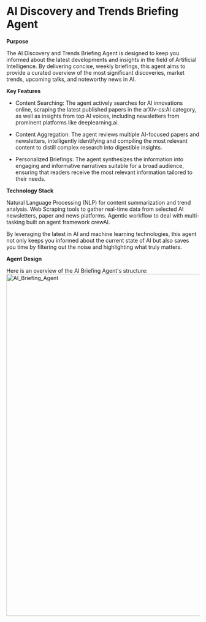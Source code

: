 # AI Discovery and Trends Briefing Agent

**Purpose**

The AI Discovery and Trends Briefing Agent is designed to keep you informed about the latest developments and insights in the field of Artificial Intelligence. By delivering concise, weekly briefings, this agent aims to provide a curated overview of the most significant discoveries, market trends, upcoming talks, and noteworthy news in AI.


**Key Features**

- Content Searching: The agent actively searches for AI innovations online, scraping the latest published papers in the arXiv-cs:AI category, as well as insights from top AI voices, including newsletters from prominent platforms like deeplearning.ai.
  
- Content Aggregation: The agent reviews multiple AI-focused papers and newsletters, intelligently identifying and compiling the most relevant content to distill complex research into digestible insights.

- Personalized Briefings: The agent synthesizes the information into engaging and informative narratives suitable for a broad audience, ensuring that readers receive the most relevant information tailored to their needs.


**Technology Stack**

Natural Language Processing (NLP) for content summarization and trend analysis.
Web Scraping tools to gather real-time data from selected AI newsletters, paper and news platforms.
Agentic workflow to deal with multi-tasking built on agent framework crewAI.


By leveraging the latest in AI and machine learning technologies, this agent not only keeps you informed about the current state of AI but also saves you time by filtering out the noise and highlighting what truly matters.


**Agent Design**

Here is an overview of the AI Briefing Agent's structure:
<img width="893" alt="AI_Briefing_Agent" src="https://github.com/liuxiaojiao/AI-Briefing/assets/20779552/e78fae9a-3e09-4c72-9436-a79ce96eab27">
